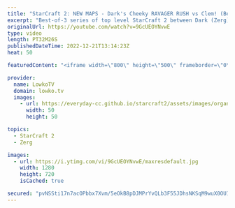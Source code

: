 ```yaml
---
title: "StarCraft 2: NEW MAPS - Dark's Cheeky RAVAGER RUSH vs Clem! (Best-of-3)"
excerpt: "Best-of-3 series of top level StarCraft 2 between Dark (Zerg) and Clem (Terran). This series is played on new maps such as Lazarus Wastes and Starchild from the most recent Team Liquid map contest. Games are from the OlimoLeague.   Solar vs Gumiho: https://www.youtube.com/watch?v=rk0MTdp0law OlimoLeague"
originalUrl: https://youtube.com/watch?v=9GcUEOYNvwE
type: video
length: PT32M26S
publishedDateTime: 2022-12-21T13:14:23Z
heat: 50

featuredContent: "<iframe width=\"800\" height=\"500\" frameborder=\"0\" src=\"https://www.youtube.com/embed/9GcUEOYNvwE\" allow=\"accelerometer; autoplay; encrypted-media; gyroscope; picture-in-picture\" allowfullscreen></iframe>"

provider:
  name: LowkoTV
  domain: lowko.tv
  images:
    - url: https://everyday-cc.github.io/starcraft2/assets/images/organizations/lowko.tv-50x50.jpg
      width: 50
      height: 50

topics:
  - StarCraft 2
  - Zerg

images:
  - url: https://i.ytimg.com/vi/9GcUEOYNvwE/maxresdefault.jpg
    width: 1280
    height: 720
    isCached: true

secured: "pvNSSti17n7acOPbbx7Xvm/5eOkB8pDJMPrYvQLb3F55JDhsNKSqM9wuX0OU1lV980tSEQKQ7lPaaTrEBZQ2xpxErqZuQI1mfOupHcn4lNyMWsFPmoVV0Y7LyzqtWSa33K0k4dgdGrOrRwtPZ1psJ5Y+2SdkvWMMFgabIni8+CVaDInInvtca8OpQnXoVM/rAaBebVFVQ+fZzAKmdKTwmkaPC7v/KrTGwG8omjOLQDzNwR2oAMVz+ujsozY2sGieqVh2OAvKsvjDGnHkiFP7NzW/C24Wqk8fnHETiguhwoKQo1OvWEyFOBlcZ5BnyG980QVkPrkt8WWVzjF0iCtpbZYI99c6C/lyWQalomzJwwe5Q4uROORouEwYPhicg8KAhrP/bz1niwcP3vODWyrd5DMHaWyLOlC6p5FGzCN9IKQ=;A6Vig/optUi9sz9x9dzFHw=="
---
```


